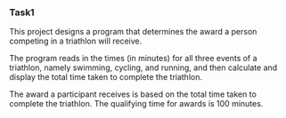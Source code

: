 ### Task1

This project designs a program that determines the award a person competing in a
triathlon will receive.

The program reads in the times (in minutes) for all three events of a
triathlon, namely swimming, cycling, and running, and then calculate and
display the total time taken to complete the triathlon.

The award a participant receives is based on the total time taken to
complete the triathlon. The qualifying time for awards is 100 minutes.
